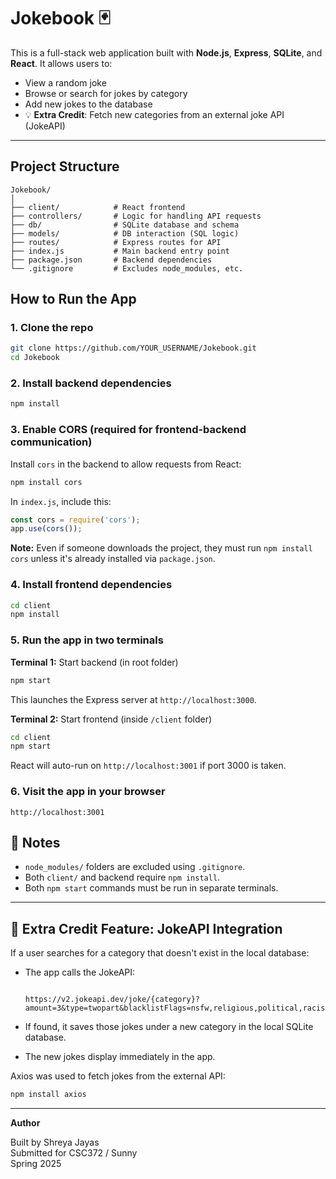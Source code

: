 # Jokebook 🃏

This is a full-stack web application built with **Node.js**, **Express**, **SQLite**, and **React**. It allows users to:
- View a random joke
- Browse or search for jokes by category
- Add new jokes to the database
- 💡 **Extra Credit**: Fetch new categories from an external joke API (JokeAPI)

---

## Project Structure

```
Jokebook/
│
├── client/            # React frontend
├── controllers/       # Logic for handling API requests
├── db/                # SQLite database and schema
├── models/            # DB interaction (SQL logic)
├── routes/            # Express routes for API
├── index.js           # Main backend entry point
├── package.json       # Backend dependencies
└── .gitignore         # Excludes node_modules, etc.
```

## How to Run the App

### 1. Clone the repo

```bash
git clone https://github.com/YOUR_USERNAME/Jokebook.git
cd Jokebook
```

### 2. Install backend dependencies

```bash
npm install
```

### 3. Enable CORS (required for frontend-backend communication)

Install `cors` in the backend to allow requests from React:

```bash
npm install cors
```

In `index.js`, include this:

```javascript
const cors = require('cors');
app.use(cors());
```

**Note:** Even if someone downloads the project, they must run `npm install cors` unless it's already installed via `package.json`.

### 4. Install frontend dependencies

```bash
cd client
npm install
```

### 5. Run the app in two terminals

**Terminal 1:** Start backend (in root folder)

```bash
npm start
```

This launches the Express server at `http://localhost:3000`.

**Terminal 2:** Start frontend (inside `/client` folder)

```bash
cd client
npm start
```

React will auto-run on `http://localhost:3001` if port 3000 is taken.

### 6. Visit the app in your browser

```
http://localhost:3001
```

## 🧹 Notes

- `node_modules/` folders are excluded using `.gitignore`.
- Both `client/` and backend require `npm install`.
- Both `npm start` commands must be run in separate terminals.

---

## 🌟 Extra Credit Feature: JokeAPI Integration

If a user searches for a category that doesn't exist in the local database:

- The app calls the JokeAPI:
  ```

  https://v2.jokeapi.dev/joke/{category}?amount=3&type=twopart&blacklistFlags=nsfw,religious,political,racist,sexist,explicit
  ```

- If found, it saves those jokes under a new category in the local SQLite database.
- The new jokes display immediately in the app.

Axios was used to fetch jokes from the external API:

```bash
npm install axios
```

---

**Author**

Built by Shreya Jayas  
Submitted for CSC372 / Sunny  
Spring 2025

